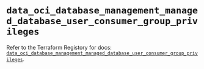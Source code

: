 # `data_oci_database_management_managed_database_user_consumer_group_privileges`

Refer to the Terraform Registory for docs: [`data_oci_database_management_managed_database_user_consumer_group_privileges`](https://registry.terraform.io/providers/oracle/oci/6.18.0/docs/data-sources/database_management_managed_database_user_consumer_group_privileges).
